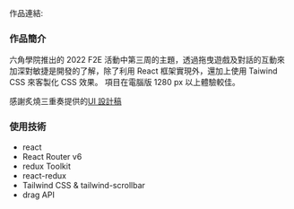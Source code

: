 作品連結: []()

### 作品簡介

六角學院推出的 2022 F2E 活動中第三周的主題，透過拖曳遊戲及對話的互動來加深對敏捷是開發的了解，除了利用 React 框架實現外，還加上使用 Taiwind CSS 來客製化 CSS 效果。
項目在電腦版 1280 px 以上體驗較佳。

感謝炙燒三重奏提供的[UI 設計稿](https://2022.thef2e.com/users/12061549261446883382)

### 使用技術

- react
- React Router v6
- redux Toolkit
- react-redux
- Tailwind CSS & tailwind-scrollbar
- drag API
